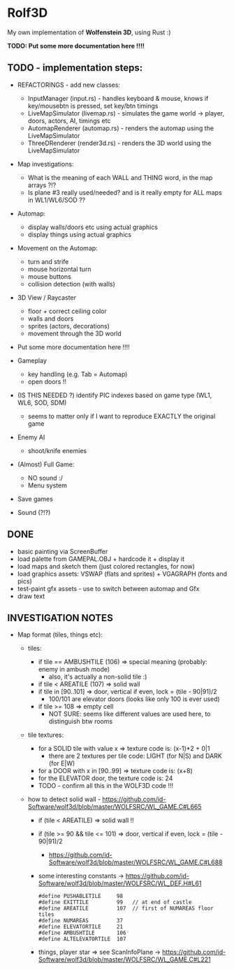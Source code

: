 # Rolf3D

My own implementation of **Wolfenstein 3D**, using Rust :)

**TODO: Put some more documentation here !!!!**

## TODO - implementation steps:

- REFACTORINGS - add new classes:

  - InputManager (input.rs) - handles keyboard & mouse, knows if key/mousebtn is pressed, set key/btn timings
  - LiveMapSimulator (livemap.rs) - simulates the game world -> player, doors, actors, AI, timings etc
  - AutomapRenderer (automap.rs) - renders the automap using the LiveMapSimulator
  - ThreeDRenderer (render3d.rs) - renders the 3D world using the LiveMapSimulator

- Map investigations:

  - What is the meaning of each WALL and THING word, in the map arrays ?!?
  - Is plane #3 really used/needed? and is it really empty for ALL maps in WL1/WL6/SOD ??

- Automap:

  - display walls/doors etc using actual graphics
  - display things using actual graphics

- Movement on the Automap:

  - turn and strife
  - mouse horizontal turn
  - mouse buttons
  - collision detection (with walls)

- 3D View / Raycaster

  - floor + correct ceiling color
  - walls and doors
  - sprites (actors, decorations)
  - movement through the 3D world

- Put some more documentation here !!!!

- Gameplay

  - key handling (e.g. Tab = Automap)
  - open doors !!

- (IS THIS NEEDED ?) identify PIC indexes based on game type (WL1, WL6, SOD, SDM)

  - seems to matter only if I want to reproduce EXACTLY the original game

- Enemy AI

  - shoot/knife enemies

- (Almost) Full Game:
  - NO sound :/
  - Menu system
- Save games
- Sound (?!?)

## DONE

- basic painting via ScreenBuffer
- load palette from GAMEPAL.OBJ + hardcode it + display it
- load maps and sketch them (just colored rectangles, for now)
- load graphics assets: VSWAP (flats and sprites) + VGAGRAPH (fonts and pics)
- test-paint gfx assets - use <Tab> to switch between automap and Gfx
- draw text

## INVESTIGATION NOTES

- Map format (tiles, things etc):

  - tiles:
    - if tile == AMBUSHTILE (106) => special meaning (probably: enemy in ambush mode)
      - also, it's actually a non-solid tile :)
    - if tile < AREATILE (107) => solid wall
    - if tile in [90..101] => door, vertical if even, lock = (tile - 90|91)/2
      - 100/101 are elevator doors (looks like only 100 is ever used)
    - if tile >= 108 => empty cell
      - NOT SURE: seems like different values are used here, to distinguish btw rooms
  - tile textures:
    - for a SOLID tile with value x => texture code is: (x-1)\*2 + 0|1
      - there are 2 textures per tile code: LIGHT (for N|S) and DARK (for E|W)
    - for a DOOR with x in [90..99] => texture code is: (x+8)
    - for the ELEVATOR door, the texture code is: 24
    - TODO - confirm all this in the WOLF3D code !!!
  - how to detect solid wall - https://github.com/id-Software/wolf3d/blob/master/WOLFSRC/WL_GAME.C#L665

    - if (tile < AREATILE) => solid wall !!
    - if (tile >= 90 && tile <= 101) => door, vertical if even, lock = (tile - 90|91)/2
      - https://github.com/id-Software/wolf3d/blob/master/WOLFSRC/WL_GAME.C#L688
    - some interesting constants -> https://github.com/id-Software/wolf3d/blob/master/WOLFSRC/WL_DEF.H#L61

      ```
      #define PUSHABLETILE     98
      #define EXITTILE         99   // at end of castle
      #define AREATILE         107  // first of NUMAREAS floor tiles
      #define NUMAREAS         37
      #define ELEVATORTILE     21
      #define AMBUSHTILE       106
      #define ALTELEVATORTILE  107
      ```

    - things, player star => see ScanInfoPlane
      -> https://github.com/id-Software/wolf3d/blob/master/WOLFSRC/WL_GAME.C#L221
